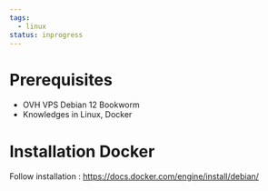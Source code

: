 ```yaml
---
tags:
  - linux
status: inprogress
---
```

# Prerequisites

- OVH VPS Debian 12 Bookworm
- Knowledges in Linux, Docker
# Installation Docker

Follow installation : https://docs.docker.com/engine/install/debian/



